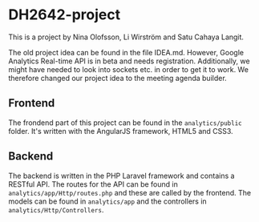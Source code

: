 # DH2642-project

This is a project by Nina Olofsson, Li Wirström and Satu Cahaya Langit.

The old project idea can be found in the file IDEA.md. However, Google Analytics Real-time API is in beta and needs registration. Additionally, we might have needed to look into sockets etc. in order to get it to work. We therefore changed our project idea to the meeting agenda builder.

## Frontend
The frondend part of this project can be found in the `analytics/public` folder. It's written with the AngularJS framework, HTML5 and CSS3.

## Backend
The backend is written in the PHP Laravel framework and contains a RESTful API. The routes for the API can be found in `analytics/app/Http/routes.php` and these are called by the frontend. The models can be found in `analytics/app` and the controllers in `analytics/Http/Controllers`.

